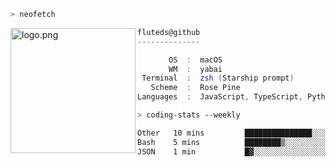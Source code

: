 ```zsh
> neofetch
```

<!--img align="left" src="https://github.com/fluteds.png" alt="logo.png" width="200"/>-->
<img align="left" src="https://external-content.duckduckgo.com/iu/?u=https%3A%2F%2F78.media.tumblr.com%2F975fca5f82161b190efdcaa05ffbd4ec%2Ftumblr_p6q6m9TJF01x3p3jmo1_500.png&f=1&nofb=1" alt="logo.png" width="200"/>

```csharp
fluteds@github
--------------

       OS  :  macOS
       WM  :  yabai
 Terminal  :  zsh (Starship prompt)  
   Scheme  :  Rose Pine  
Languages  :  JavaScript, TypeScript, Python, HTML, CSS  

```

```zsh
> coding-stats --weekly
```

<!--START_SECTION:waka-->

```txt
Other   10 mins         ███████████████░░░░░░░░░░   59.76 %
Bash    5 mins          ████████▒░░░░░░░░░░░░░░░░   33.59 %
JSON    1 min           █▓░░░░░░░░░░░░░░░░░░░░░░░   06.66 %
```

<!--END_SECTION:waka-->
